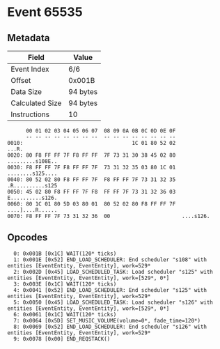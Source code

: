 # Event 65535

## Metadata

| Field           | Value    |
|-----------------|----------|
| Event Index     | 6/6      |
| Offset          | 0x001B   |
| Data Size       | 94 bytes |
| Calculated Size | 94 bytes |
| Instructions    | 10       |

```
      00 01 02 03 04 05 06 07  08 09 0A 0B 0C 0D 0E 0F
      -- -- -- -- -- -- -- --  -- -- -- -- -- -- -- --
0010:                                   1C 01 80 52 02             ...R.
0020: 80 F8 FF FF 7F F8 FF FF  7F 73 31 30 38 45 02 80  .........s108E..
0030: F8 FF FF 7F F8 FF FF 7F  73 31 32 35 03 80 1C 01  ........s125....
0040: 80 52 02 80 F8 FF FF 7F  F8 FF FF 7F 73 31 32 35  .R..........s125
0050: 45 02 80 F8 FF FF 7F F8  FF FF 7F 73 31 32 36 03  E..........s126.
0060: 80 1C 01 80 5D 03 80 01  80 52 02 80 F8 FF FF 7F  ....]....R......
0070: F8 FF FF 7F 73 31 32 36  00                       ....s126.       
```

## Opcodes

```
  0: 0x001B [0x1C] WAIT(120* ticks)
  1: 0x001E [0x52] END_LOAD_SCHEDULER: End scheduler "s108" with entities [EventEntity, EventEntity], work=529*
  2: 0x002D [0x45] LOAD_SCHEDULED_TASK: Load scheduler "s125" with entities [EventEntity, EventEntity], work=[529*, 0*]
  3: 0x003E [0x1C] WAIT(120* ticks)
  4: 0x0041 [0x52] END_LOAD_SCHEDULER: End scheduler "s125" with entities [EventEntity, EventEntity], work=529*
  5: 0x0050 [0x45] LOAD_SCHEDULED_TASK: Load scheduler "s126" with entities [EventEntity, EventEntity], work=[529*, 0*]
  6: 0x0061 [0x1C] WAIT(120* ticks)
  7: 0x0064 [0x5D] SET_MUSIC_VOLUME(volume=0*, fade_time=120*)
  8: 0x0069 [0x52] END_LOAD_SCHEDULER: End scheduler "s126" with entities [EventEntity, EventEntity], work=529*
  9: 0x0078 [0x00] END_REQSTACK()
```
